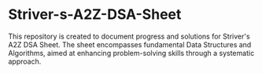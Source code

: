 # Striver-s-A2Z-DSA-Sheet
This repository is created to document progress and solutions for Striver's A2Z DSA Sheet. The sheet encompasses fundamental Data Structures and Algorithms, aimed at enhancing problem-solving skills through a systematic approach.
